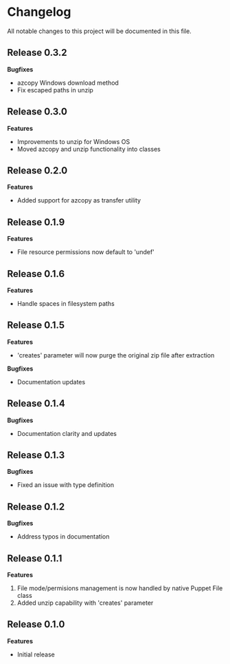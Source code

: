 # Changelog

All notable changes to this project will be documented in this file.

## Release 0.3.2

**Bugfixes**

- azcopy Windows download method
- Fix escaped paths in unzip


## Release 0.3.0

**Features**

- Improvements to unzip for Windows OS
- Moved azcopy and unzip functionality into classes

## Release 0.2.0

**Features**

- Added support for azcopy as transfer utility

## Release 0.1.9

**Features**

- File resource permissions now default to 'undef'

## Release 0.1.6

**Features**

- Handle spaces in filesystem paths

## Release 0.1.5

**Features**

- 'creates' parameter will now purge the original zip file after extraction

**Bugfixes**

- Documentation updates

## Release 0.1.4

**Bugfixes**

- Documentation clarity and updates

## Release 0.1.3

**Bugfixes**

- Fixed an issue with type definition

## Release 0.1.2

**Bugfixes**

- Address typos in documentation

## Release 0.1.1

**Features**
1. File mode/permisions management is now handled by native Puppet File class
1. Added unzip capability with 'creates' parameter

## Release 0.1.0

**Features**

- Initial release
